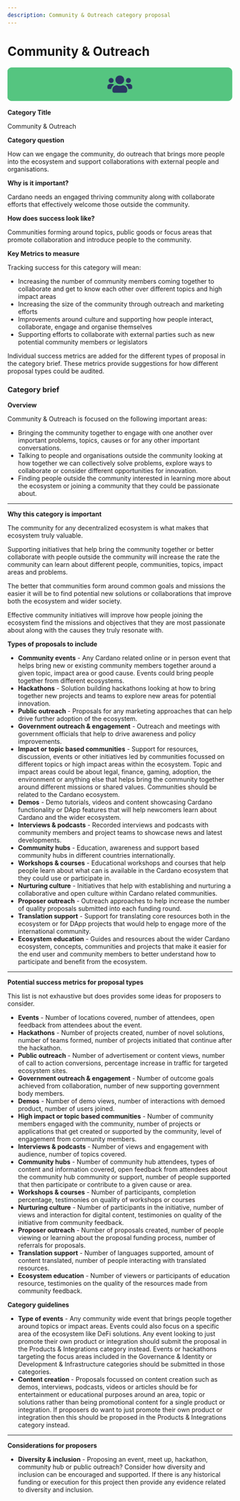 ```yaml
---
description: Community & Outreach category proposal
---
```


# Community & Outreach

![](../.gitbook/assets/community-outreach-banner.png)

**Category Title**

Community & Outreach

**Category question**

How can we engage the community, do outreach that brings more people into the ecosystem and support collaborations with external people and organisations.

**Why is it important?**

Cardano needs an engaged thriving community along with collaborate efforts that effectively welcome those outside the community.

**How does success look like?**

Communities forming around topics, public goods or focus areas that promote collaboration and introduce people to the community.

**Key Metrics to measure**

Tracking success for this category will mean:

* Increasing the number of community members coming together to collaborate and get to know each other over different topics and high impact areas
* Increasing the size of the community through outreach and marketing efforts
* Improvements around culture and supporting how people interact, collaborate, engage and organise themselves
* Supporting efforts to collaborate with external parties such as new potential community members or legislators



Individual success metrics are added for the different types of proposal in the category brief. These metrics provide suggestions for how different proposal types could be audited.



### **Category brief**

**Overview**

Community & Outreach is focused on the following important areas:

* Bringing the community together to engage with one another over important problems, topics, causes or for any other important conversations.
* Talking to people and organisations outside the community looking at how together we can collectively solve problems, explore ways to collaborate or consider different opportunities for innovation.
* Finding people outside the community interested in learning more about the ecosystem or joining a community that they could be passionate about.

****

**Why this category is important**

The community for any decentralized ecosystem is what makes that ecosystem truly valuable.

Supporting initiatives that help bring the community together or better collaborate with people outside the community will increase the rate the community can learn about different people, communities, topics, impact areas and problems.

The better that communities form around common goals and missions the easier it will be to find potential new solutions or collaborations that improve both the ecosystem and wider society.

Effective community initiatives will improve how people joining the ecosystem find the missions and objectives that they are most passionate about along with the causes they truly resonate with.



**Types of proposals to include**

* **Community events** - Any Cardano related online or in person event that helps bring new or existing community members together around a given topic, impact area or good cause. Events could bring people together from different ecosystems.
* **Hackathons** - Solution building hackathons looking at how to bring together new projects and teams to explore new areas for potential innovation.
* **Public outreach** - Proposals for any marketing approaches that can help drive further adoption of the ecosystem.
* **Government outreach & engagement** - Outreach and meetings with government officials that help to drive awareness and policy improvements.
* **Impact or topic based communities** - Support for resources, discussion, events or other initiatives led by communities focussed on different topics or high impact areas within the ecosystem. Topic and impact areas could be about legal, finance, gaming, adoption, the environment or anything else that helps bring the community together around different missions or shared values. Communities should be related to the Cardano ecosystem.
* **Demos** - Demo tutorials, videos and content showcasing Cardano functionality or DApp features that will help newcomers learn about Cardano and the wider ecosystem.
* **Interviews & podcasts** - Recorded interviews and podcasts with community members and project teams to showcase news and latest developments.
* **Community hubs** - Education, awareness and support based community hubs in different countries internationally.
* **Workshops & courses** - Educational workshops and courses that help people learn about what can is available in the Cardano ecosystem that they could use or participate in.
* **Nurturing culture** - Initiatives that help with establishing and nurturing a collaborative and open culture within Cardano related communities.
* **Proposer outreach** - Outreach approaches to help increase the number of quality proposals submitted into each funding round.
* **Translation support** - Support for translating core resources both in the ecosystem or for DApp projects that would help to engage more of the international community.
* **Ecosystem education** - Guides and resources about the wider Cardano ecosystem, concepts, communities and projects that make it easier for the end user and community members to better understand how to participate and benefit from the ecosystem.

****

**Potential success metrics for proposal types**

This list is not exhaustive but does provides some ideas for proposers to consider.

* **Events** - Number of locations covered, number of attendees, open feedback from attendees about the event.
* **Hackathons** - Number of projects created, number of novel solutions, number of teams formed, number of projects initiated that continue after the hackathon.
* **Public outreach** - Number of advertisement or content views, number of call to action conversions, percentage increase in traffic for targeted ecosystem sites.
* **Government outreach & engagement** - Number of outcome goals achieved from collaboration, number of new supporting government body members.
* **Demos** - Number of demo views, number of interactions with demoed product, number of users joined.
* **High impact or topic based communities** - Number of community members engaged with the community, number of projects or applications that get created or supported by the community, level of engagement from community members.
* **Interviews & podcasts** - Number of views and engagement with audience, number of topics covered.
* **Community hubs** - Number of community hub attendees, types of content and information covered, open feedback from attendees about the community hub community or support, number of people supported that then participate or contribute to a given cause or area.
* **Workshops & courses** - Number of participants, completion percentage, testimonies on quality of workshops or courses
* **Nurturing culture** - Number of participants in the initiative, number of views and interaction for digital content, testimonies on quality of the initiative from community feedback.
* **Proposer outreach** - Number of proposals created, number of people viewing or learning about the proposal funding process, number of referrals for proposals.
* **Translation support** - Number of languages supported, amount of content translated, number of people interacting with translated resources.
* **Ecosystem education** - Number of viewers or participants of education resource, testimonies on the quality of the resources made from community feedback.



**Category guidelines**

* **Type of events** - Any community wide event that brings people together around topics or impact areas. Events could also focus on a specific area of the ecosystem like DeFi solutions. Any event looking to just promote their own product or integration should submit the proposal in the Products & Integrations category instead. Events or hackathons targeting the focus areas included in the Governance & Identity or Development & Infrastructure categories should be submitted in those categories.
* **Content creation** - Proposals focussed on content creation such as demos, interviews, podcasts, videos or articles should be for entertainment or educational purposes around an area, topic or solutions rather than being promotional content for a single product or integration. If proposers do want to just promote their own product or integration then this should be proposed in the Products & Integrations category instead.

****

**Considerations for proposers**

* **Diversity & inclusion** - Proposing an event, meet up, hackathon, community hub or public outreach? Consider how diversity and inclusion can be encouraged and supported. If there is any historical funding or execution for this project then provide any evidence related to diversity and inclusion.
